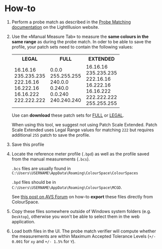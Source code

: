 # How-to

1. Perform a probe match as described in the [Probe Matching documentation](https://www.lightillusion.com/probe_matching.html) on the LightIllusion website.

2. Use the «Manual Measure Tab» to measure the **same colours in the same range** as during the probe match. In oder to be able to save the profile, your patch sets need to contain the following values:

   <!-- prettier-ignore -->
   <table class='table-patches'>
      <tr>
        <th>LEGAL</th>
        <th>FULL</th>
        <th>EXTENDED</th>
      </tr>
      <tr>
        <td>
        16.16.16<br>
        235.235.235<br>
        222.16.16<br>
        16.222.16<br>
        16.16.222<br>
        222.222.222
        </td>
        <td>
        0.0.0<br>
        255.255.255<br>
        240.0.0<br>
        0.240.0<br>
        0.0.240<br>
        240.240.240
        </td>
        <td>
        16.16.16<br>
        235.235.235<br>
        222.16.16<br>
        16.222.16<br>
        16.16.222<br>
        222.222.222<br>
        255.255.255
        </td>
      </tr>
    </table>

   Use can **download** these patch sets for [FULL](./Probe-Matching-Verification_FULL.csv) or [LEGAL](./Probe-Matching-Verification_LEGAL.csv).

   When using this tool, we suggest not using Patch Scale Extended. Patch Scale Extended uses Legal Range values for matching `222` but requires additional `255` patch to save the profile.

3. Save this profile

4. Locate the reference meter profile (`.bpd`) as well as the profile saved from the manual measurements (`.bcs`).

   `.bcs` files are usually found in `C:\Users\USERNAME\AppData\Roaming\ColourSpace\ColourSpaces`

   `.bpd` files should be in `C:\Users\USERNAME\AppData\Roaming\ColourSpace\MCGD`.

   See [this post on AVS Forum](https://www.avsforum.com/threads/colourspace-cms-next-generation-calibration-thread.3049142/post-61311991) on how-to **export** these files directly from ColourSpace.

5. Copy these files somewhere outside of Windows system folders (e.g. `Desktop`), otherwise you won't be able to select them in the web application.

6. Load both files in the UI. The probe match verifier will compute whether the measurements are within Maximum Accepted Tolerance Levels (`+/- 0.001` for `xy` and `+/- 1.5%` for `Y`).
